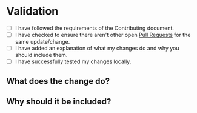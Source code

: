 # Validation

- [ ] I have followed the requirements of the Contributing document.
- [ ] I have checked to ensure there aren't other open [Pull Requests](../../pulls) for the same update/change.
- [ ] I have added an explanation of what my changes do and why you should include them.
- [ ] I have successfully tested my changes locally.

## What does the change do?

<!-- Explain your change in full -->

## Why should it be included?

<!-- Justification for inclusion -->
